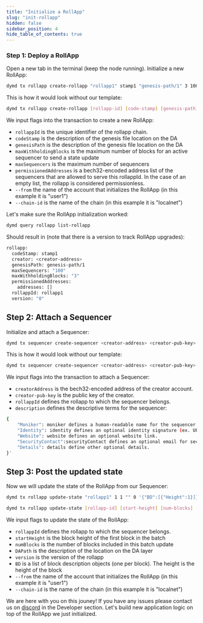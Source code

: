 ```yaml
---
title: "Initialize a RollApp"
slug: "init-rollapp"
hidden: false
sidebar_position: 4
hide_table_of_contents: true
---
```


### Step 1: Deploy a RollApp

Open a new tab in the terminal (keep the node running). Initialize a new RollApp:

```sh
dymd tx rollapp create-rollapp "rollapp1" stamp1 "genesis-path/1" 3 100 '{"Addresses":[]}' --from user1 --chain-id localnet
```

This is how it would look without our template:

```sh
dymd tx rollapp create-rollapp [rollapp-id] [code-stamp] [genesis-path] [max-withholding-blocks] [max-sequencers]  [permissioned-addresses] [--from] [--chain-id]
```

We input flags into the transaction to create a new RollApp:

- `rollappId` is the unique identifier of the rollapp chain.
- `codeStamp` is the description of the genesis file location on the DA
- `genesisPath` is the description of the genesis file location on the DA
- `maxWithholdingBlocks` is the maximum number of blocks for an active sequencer to send a state update
- `maxSequencers` is the maximum number of sequencers
- `permissionedAddresses` is a bech32-encoded address list of the sequencers that are allowed to serve this rollappId. In the case of an empty list, the rollapp is considered permissionless.
- `--from` the name of the account that initializes the RollApp (in this example it is "user1")
- `--chain-id` is the name of the chain (in this example it is "localnet")

Let's make sure the RollApp initialization worked:

```sh
dymd query rollapp list-rollapp
```

Should result in (note that there is a version to track RollApp upgrades):

```sh
rollapp:
  codeStamp: stamp1
  creator: <creator-address>
  genesisPath: genesis-path/1
  maxSequencers: "100"
  maxWithholdingBlocks: "3"
  permissionedAddresses:
    addresses: []
  rollappId: rollapp1
  version: "0"
```

## Step 2: Attach a Sequencer

Initialize and attach a Sequencer:

```sh
dymd tx sequencer create-sequencer <creator-address> <creator-pub-key> rollapp1 '{"Moniker":"moniker3","Identity":"","Website":"","SecurityContact":"","Details":""}' --from user1 --chain-id localnet
```

This is how it would look without our template:

```sh
dymd tx sequencer create-sequencer <creator-address> <creator-pub-key> <rollapp-id> <description> <--from> <--chain-id>
```

We input flags into the transaction to attach a Sequencer:

- `creatorAddress` is the bech32-encoded address of the creator account.
- `creator-pub-key` is the public key of the creator.
- `rollappId` defines the rollapp to which the sequencer belongs.
- `description` defines the descriptive terms for the sequencer:

```sh
{
    "Moniker": moniker defines a human-readable name for the sequencer.
    "Identity": identity defines an optional identity signature (ex. UPort or Keybase).
    "Website": website defines an optional website link.
    "SecurityContact":securityContact defines an optional email for security contact.
    "Details": details define other optional details.
}'
```

## Step 3: Post the updated state

Now we will update the state of the RollApp from our Sequencer:

```sh
dymd tx rollapp update-state "rollapp1" 1 1 "" 0 '{"BD":[{"Height":1}]}' --from user1 --chain-id localnet
```

```sh
dymd tx rollapp update-state [rollapp-id] [start-height] [num-blocks] [da-path] [version] [bds] [--from] [--chain-id]
```

We input flags to update the state of the RollApp:

- `rollappId` defines the rollapp to which the sequencer belongs.
- `startHeight` is the block height of the first block in the batch
- `numBlocks` is the number of blocks included in this batch update
- `DAPath` is the description of the location on the DA layer
- `version` is the version of the rollapp
- `BD` is a list of block description objects (one per block). The height is the height of the block
- `--from` the name of the account that initializes the RollApp (in this example it is "user1")
- `--chain-id` is the name of the chain (in this example it is "localnet")

We are here with you on this jouney! If you have any issues please contact us on [discord](http://discord.gg/mvnh3YVa2W) in the Developer section. Let's build new application logic on top of the RollApp we just initialized.
